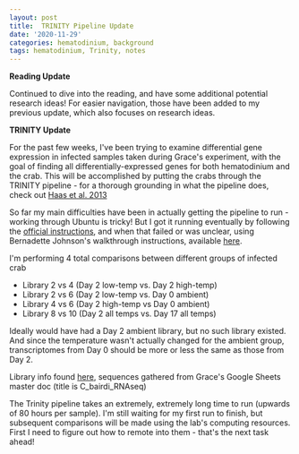 ```yaml
---
layout: post
title:  TRINITY Pipeline Update
date: '2020-11-29'
categories: hematodinium, background
tags: hematodinium, Trinity, notes
---
```


**Reading Update**

Continued to dive into the reading, and have some additional potential research ideas! For easier navigation, those have been added to my previous update, which also focuses on research ideas.

**TRINITY Update**

For the past few weeks, I've been trying to examine differential gene expression in infected samples taken during Grace's experiment, with the goal of finding all differentially-expressed genes for both hematodinium and the crab. This will be accomplished by putting the crabs through the TRINITY pipeline - for a thorough grounding in what the pipeline does, check out [Haas et al. 2013](https://www.researchgate.net/publication/279835240_De_novo_transcript_sequence_reconstruction_from_RNA-Seq_reference_generation_and_analysis_with_Trinity)

So far my main difficulties have been in actually getting the pipeline to run - working through Ubuntu is tricky! But I got it running eventually by following the [official instructions](https://github.com/trinityrnaseq/trinityrnaseq/wiki/Running-Trinity), and when that failed or was unclear, using Bernadette Johnson's walkthrough instructions, available [here](https://bernadettebiology.weebly.com/protocols--tutorials.html). 

I'm performing 4 total comparisons between different groups of infected crab
- Library 2 vs 4 (Day 2 low-temp vs. Day 2 high-temp)
- Library 2 vs 6 (Day 2 low-temp vs. Day 0 ambient)
- Library 4 vs 6 (Day 2 high-temp vs Day 0 ambient)
- Library 8 vs 10 (Day 2 all temps vs. Day 17 all temps)

Ideally would have had a Day 2 ambient library, but no such library existed. And since the temperature wasn't actually changed for the ambient group, transcriptomes from Day 0 should be more or less the same as those from Day 2.

Library info found [here](https://github.com/RobertsLab/paper-tanner-crab/blob/master/supplementary-information/S1-RNAsequ-libraries.csv), sequences gathered from Grace's Google Sheets master doc (title is C_bairdi_RNAseq)

The Trinity pipeline takes an extremely, extremely long time to run (upwards of 80 hours per sample). I'm still waiting for my first run to finish, but subsequent comparisons will be made using the lab's computing resources. First I need to figure out how to remote into them - that's the next task ahead!

